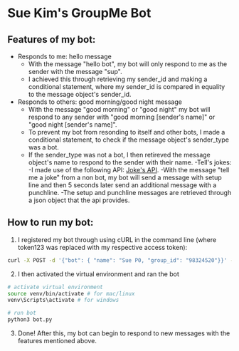 # Sue Kim's GroupMe Bot

## Features of my bot:
- Responds to me: hello message
  - With the message "hello bot", my bot will only respond to me as the sender with the message "sup".
  - I achieved this through retrieving my sender_id and making a conditional statement, where my sender_id is compared in equality to the message object's sender_id. 
 - Responds to others: good morning/good night message
   - With the message "good morning" or "good night" my bot will respond to any sender with "good morning [sender's name]" or "good night [sender's name]".
   - To prevent my bot from resonding to itself and other bots, I made a conditional statement, to check if the message object's sender_type was a bot.
   - If the sender_type was not a bot, I then retireved the message object's name to respond to the sender with their name.
-Tell's jokes:
  -I made use of the following API: [Joke's API](https://official-joke-api.appspot.com/random_joke).
    -With the message "tell me a joke" from a non bot, my bot will send a message with setup line and then 5 seconds later send an additional message with a punchline.
     -The setup and punchline messages are retrieved through a json object that the api provides.

## How to run my bot:
1. I registered my bot through using cURL in the command line (where token123 was replaced with my respective access token):
  ```bash
  curl -X POST -d '{"bot": { "name": "Sue P0, "group_id": "98324520"}}' -  'Content-Type: application/json' https://api.groupme.com/v3/bots?token=token123
  ```
2. I then activated the virtual environment and ran the bot
```bash
# activate virtual environment
source venv/bin/activate # for mac/linux
venv\Scripts\activate # for windows

# run bot
python3 bot.py
```
3. Done! After this, my bot can begin to respond to new messages with the features mentioned above.
  
